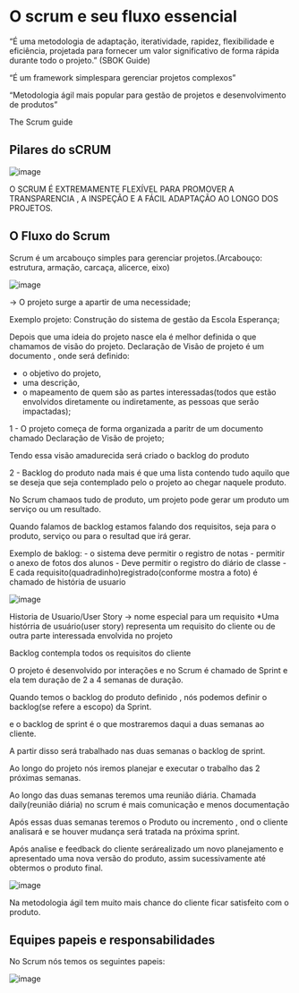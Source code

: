 # O scrum e seu fluxo essencial

“É uma metodologia de adaptação, iteratividade, rapidez, flexibilidade e eficiência,
projetada para fornecer um valor significativo de forma rápida durante todo o projeto.” (SBOK Guide)

“É um framework simplespara gerenciar projetos complexos”

“Metodologia ágil mais popular para gestão de projetos e desenvolvimento de produtos”

The Scrum guide

## Pilares do sCRUM

![image](https://user-images.githubusercontent.com/52088444/207993568-a688c70e-9931-4611-98d1-0d8ca09b18b6.png)

O SCRUM É EXTREMAMENTE FLEXÍVEL PARA PROMOVER A TRANSPARENCIA , A INSPEÇÃO E A FÁCIL ADAPTAÇÃO AO LONGO DOS PROJETOS.


## O Fluxo do Scrum

Scrum é um arcabouço simples para gerenciar projetos.(Arcabouço:  estrutura, armação, carcaça, alicerce, eixo)

![image](https://user-images.githubusercontent.com/52088444/207993258-f6c64b51-eabd-4561-aa57-49a932fa2df0.png)


-> O projeto surge a apartir de uma necessidade;

Exemplo projeto: Construção do sistema de gestão da Escola Esperança;

Depois que uma ideia do projeto nasce ela é melhor definida o que chamamos de visão do projeto.
Declaração de Visão de projeto é um documento , onde será definido:
- o objetivo do projeto, 
- uma descrição, 
- o mapeamento de quem são as partes interessadas(todos que estão envolvidos diretamente ou indiretamente, as pessoas que serão impactadas);


1 - O projeto começa de forma organizada a paritr de um documento chamado  Declaração de Visão de projeto;

Tendo essa visão amadurecida será criado o backlog do produto

2 - Backlog do produto nada mais é que uma lista contendo tudo aquilo que se deseja que seja contemplado pelo o projeto ao chegar naquele produto.

No Scrum chamaos tudo de produto, um projeto pode gerar um produto um serviço ou um resultado. 

Quando falamos de backlog estamos falando dos requisitos, seja para o produto, serviço ou para o resultad que irá gerar.


Exemplo de baklog: -  o sistema deve permitir o registro de notas
                   - permitir o anexo de fotos dos alunos
                   - Deve permitir o registro do diário de classe
                   - E cada requisito(quadradinho)registrado(conforme mostra a foto) é chamado de história de usuario

![image](https://user-images.githubusercontent.com/52088444/207995316-a561887f-2e67-401e-9980-6fc4796cd5aa.png)

Historia de Usuario/User Story -> nome especial para um requisito
*Uma histórria de usuário(user story) representa um requisito do cliente ou de outra parte interessada envolvida no projeto

Backlog contempla todos os requisitos do cliente

O projeto é desenvolvido por interações e no Scrum é chamado de Sprint e ela tem duração de 2 a 4 semanas de duração.

Quando temos o backlog do produto definido , nós podemos definir o backlog(se refere a escopo) da Sprint.

e o backlog de sprint é o que mostraremos daqui a duas semanas ao cliente.

A partir disso será trabalhado  nas duas semanas o backlog de sprint.

Ao longo do projeto nós iremos planejar e executar o trabalho das 2 próximas semanas.



Ao longo das duas semanas teremos uma reunião diária. Chamada daily(reunião diária) no scrum é mais comunicação e menos documentação

Após essas duas semanas teremos o Produto ou incremento , ond o cliente analisará e se houver mudança será tratada na próxima sprint.

Após analise e feedback do cliente serárealizado um novo planejamento e apresentado uma nova versão do produto, assim sucessivamente até
obtermos o produto final.

![image](https://user-images.githubusercontent.com/52088444/207996606-3e97199c-506e-44ea-b189-902de0cd33f6.png)

Na metodologia ágil tem muito mais chance do cliente ficar satisfeito com o produto.



## Equipes papeis e responsabilidades

No Scrum nós temos os seguintes papeis:

![image](https://user-images.githubusercontent.com/52088444/207996890-34f9d37a-fea0-417b-a503-de1059b2d778.png)






